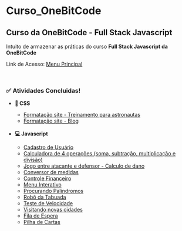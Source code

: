 # Curso_OneBitCode
<h2>Curso da OneBitCode - Full Stack Javascript</h2>
<p>
Intuito de armazenar as práticas do curso <strong>Full Stack Javascript da OneBitCode</strong>
</p>
<p>Link de Acesso: <a href="https://gustarc.github.io/Curso_OneBitCode/">Menu Principal</a></p>
<br>

<h3>&#9989 <strong>Atividades Concluidas!</strong></h3>
    <ul>
        <li><strong>&#127912 CSS</strong></li>
            <ul>
                <li><a href="" target="_blank">Formatação site - Treinamento para astronautas</a></li>
                <li><a href="" target="_blank">Formatação site - Blog</a></li>
            </ul>
            <br>
        <li><strong>&#128187 Javascript</strong></li>
            <ul>
                <li><a href="" target="_blank">Cadastro de Usuário</a></li>
                <li><a href="" target="_blank">Calculadora de 4 operações (soma, subtração, multiplicação e divisão)</a></li>
                <li><a href="" target="_blank">Jogo entre atacante e defensor - Calculo de dano</a></li>
                <li><a href="" target="_blank">Conversor de medidas</a></li>
                <li><a href="" target="_blank">Controle Financeiro</a></li>
                <li><a href="" target="_blank">Menu Interativo</a></li>
                <li><a href="" target="_blank">Procurando Palindromos</a></li>
                <li><a href="" target="_blank">Robô da Tabuada</a></li>
                <li><a href="" target="_blank">Teste de Velocidade</a></li>
                <li><a href="" target="_blank">Visitando novas cidades</a></li>
                <li><a href="" target="_blank">Fila de Espera</a></li>
                <li><a href="" target="_blank">Pilha de Cartas</a></li>
            </ul>
    </ul>
